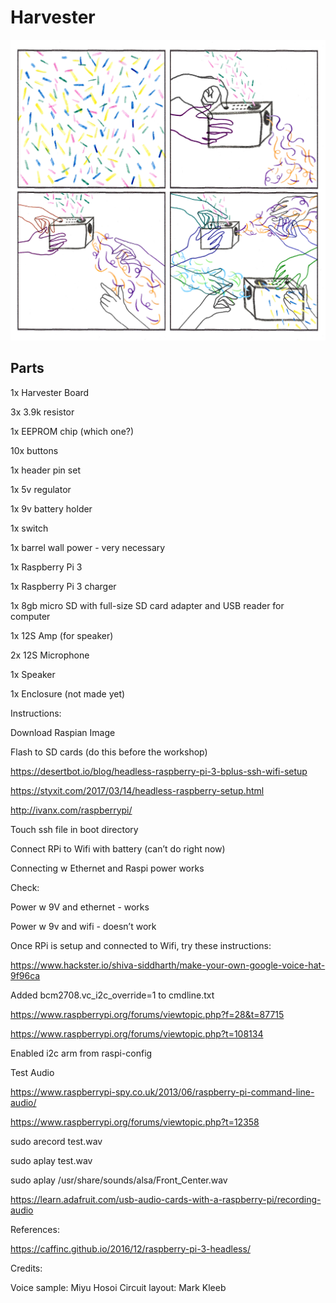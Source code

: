 # Harvester

![Harvester Illustration](https://raw.githubusercontent.com/aquietlife/harvester/master/harvester.jpg)

## Parts

1x Harvester Board

3x 3.9k resistor

1x EEPROM chip (which one?)

10x buttons

1x header pin set

1x 5v regulator

1x 9v battery holder

1x switch

1x barrel wall power - very necessary



1x Raspberry Pi 3

1x Raspberry Pi 3 charger

1x 8gb micro SD with full-size SD card adapter and USB reader for computer



1x 12S Amp (for speaker)

2x 12S Microphone

1x Speaker



1x Enclosure (not made yet)



Instructions:



Download Raspian Image

Flash to SD cards (do this before the workshop)

https://desertbot.io/blog/headless-raspberry-pi-3-bplus-ssh-wifi-setup

https://styxit.com/2017/03/14/headless-raspberry-setup.html    

http://ivanx.com/raspberrypi/

Touch ssh file in boot directory

Connect RPi to Wifi with battery (can’t do right now)

Connecting w Ethernet and Raspi power works

Check:

Power w 9V and ethernet - works

Power w 9v and wifi - doesn’t work

Once RPi is setup and connected to Wifi, try these instructions:

https://www.hackster.io/shiva-siddharth/make-your-own-google-voice-hat-9f96ca

Added bcm2708.vc_i2c_override=1 to cmdline.txt

https://www.raspberrypi.org/forums/viewtopic.php?f=28&t=87715

https://www.raspberrypi.org/forums/viewtopic.php?t=108134

Enabled i2c arm from raspi-config

Test Audio

https://www.raspberrypi-spy.co.uk/2013/06/raspberry-pi-command-line-audio/


https://www.raspberrypi.org/forums/viewtopic.php?t=12358

sudo arecord test.wav

sudo aplay test.wav

sudo aplay /usr/share/sounds/alsa/Front_Center.wav

https://learn.adafruit.com/usb-audio-cards-with-a-raspberry-pi/recording-audio


References:

https://caffinc.github.io/2016/12/raspberry-pi-3-headless/

Credits:

Voice sample: Miyu Hosoi
Circuit layout: Mark Kleeb
